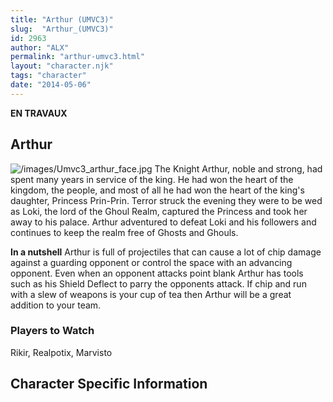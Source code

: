 ```yaml
---
title: "Arthur (UMVC3)"
slug:  "Arthur_(UMVC3)"
id: 2963
author: "ALX"
permalink: "arthur-umvc3.html"
layout: "character.njk"
tags: "character"
date: "2014-05-06"
---
```


**EN TRAVAUX**

## Arthur

![](/images/Umvc3_arthur_face.jpg "/images/Umvc3_arthur_face.jpg") The
Knight Arthur, noble and strong, had spent many years in service of the
king. He had won the heart of the kingdom, the people, and most of all
he had won the heart of the king's daughter, Princess Prin-Prin. Terror
struck the evening they were to be wed as Loki, the lord of the Ghoul
Realm, captured the Princess and took her away to his palace. Arthur
adventured to defeat Loki and his followers and continues to keep the
realm free of Ghosts and Ghouls.

**In a nutshell** Arthur is full of projectiles that can cause a lot of
chip damage against a guarding opponent or control the space with an
advancing opponent. Even when an opponent attacks point blank Arthur has
tools such as his Shield Deflect to parry the opponents attack. If chip
and run with a slew of weapons is your cup of tea then Arthur will be a
great addition to your team.

### Players to Watch

Rikir, Realpotix, Marvisto

## Character Specific Information
